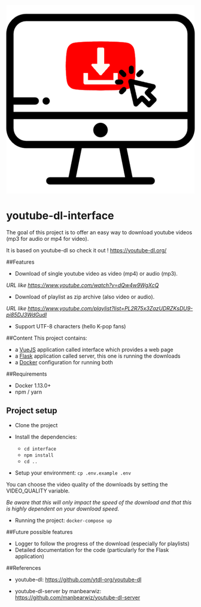 ![youtube-dl-interface logo](interface/src/assets/logo.png)
# youtube-dl-interface

The goal of this project is to offer an easy way to download youtube videos (mp3 for audio or mp4 for  video).

It is based on youtube-dl so check it out !
https://youtube-dl.org/

##Features
- Download of single youtube video as video (mp4) or audio (mp3).

*URL like https://www.youtube.com/watch?v=dQw4w9WgXcQ*

- Download of playlist as zip archive (also video or audio).

*URL like https://www.youtube.com/playlist?list=PL2R75x3ZazUDRZKsDU9-pi85DJ3WdGudI* 

- Support UTF-8 characters (hello K-pop fans)

##Content
This project contains:
- a [VueJS](https://vuejs.org/) application called interface which provides a web page
- a [Flask](https://flask.palletsprojects.com/) application called server, this one is running the downloads
- a [Docker](https://www.docker.com/) configuration for running both

##Requirements
- Docker 1.13.0+
- npm / yarn

## Project setup

- Clone the project

- Install the dependencies:
    - `cd interface`
    - `npm install`
    - `cd ..`

- Setup your environment: `cp .env.example .env`

You can choose the video quality of the downloads by setting the VIDEO_QUALITY variable.

*Be aware that this will only impact the speed of the download and that this is highly dependent on your download speed.*

- Running the project: `docker-compose up`

##Future possible features
- Logger to follow the progress of the download (especially for playlists)
- Detailed documentation for the code (particularly for the Flask application)

##References
- youtube-dl: 
https://github.com/ytdl-org/youtube-dl

- youtube-dl-server by manbearwiz:
https://github.com/manbearwiz/youtube-dl-server